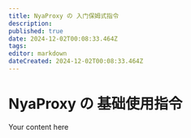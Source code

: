 ```yaml
---
title: NyaProxy の 入门保姆式指令
description: 
published: true
date: 2024-12-02T00:08:33.464Z
tags: 
editor: markdown
dateCreated: 2024-12-02T00:08:33.464Z
---
```


# NyaProxy の 基础使用指令



Your content here
